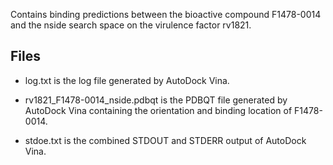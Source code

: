Contains binding predictions between the bioactive compound F1478-0014 and the nside search space on the virulence factor rv1821.

## Files

- log.txt is the log file generated by AutoDock Vina.

- rv1821_F1478-0014_nside.pdbqt is the PDBQT file generated by AutoDock Vina containing the orientation and binding location of F1478-0014.

- stdoe.txt is the combined STDOUT and STDERR output of AutoDock Vina.


